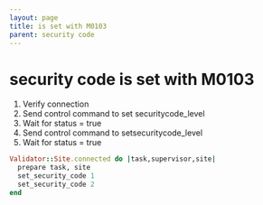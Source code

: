 ```yaml
---
layout: page
title: is set with M0103
parent: security code
---
```


# security code is set with M0103

1. Verify connection
2. Send control command to set securitycode_level
3. Wait for status = true
4. Send control command to setsecuritycode_level
5. Wait for status = true

```ruby
Validator::Site.connected do |task,supervisor,site|
  prepare task, site
  set_security_code 1
  set_security_code 2
end
```

